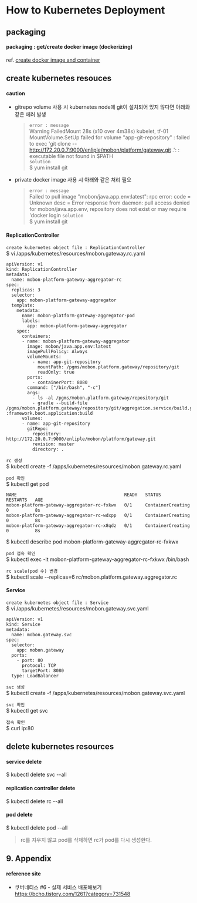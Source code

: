 # How to Kubernetes Deployment

## packaging

#### packaging : get/create docker image (dockerizing)
ref. [create docker image and container](../docker/create.image.n.container.md)

## create kubernetes resouces

#### caution
* gitrepo volume 사용 시 kubernetes node에 git이 설치되어 있지 않다면 아래와 같은 에러 발생
  > `error : message`  
  Warning  FailedMount  28s (x10 over 4m38s)  kubelet, tf-01     MountVolume.SetUp failed for volume "app-git-repository" : failed to exec 'git clone -- http://172.20.0.7:9000/enliple/mobon/platform/gateway.git .': : executable file not found in $PATH  
  > `solution`  
  $ yum install git

* private docker image 사용 시 아래와 같은 처리 필요
  > `error : message`  
  Failed to pull image "mobon/java.app.env:latest": rpc error: code = Unknown desc = Error response from daemon: pull access denied for mobon/java.app.env, repository does not exist or may require 'docker login
  > `solution`  
  $ yum install git

#### ReplicationController
`create kubernetes object file : ReplicationController`  
$ vi /apps/kubernetes/resources/mobon.gateway.rc.yaml 
```
apiVersion: v1
kind: ReplicationController
metadata:
  name: mobon-platform-gateway-aggregator-rc
spec:
  replicas: 3
  selector:
    app: mobon-platform-gateway-aggregator
  template:
    metadata:
      name: mobon-platform-gateway-aggregator-pod
      labels:
        app: mobon-platform-gateway-aggregator
    spec:
      containers:
      - name: mobon-platform-gateway-aggregator
        image: mobon/java.app.env:latest
        imagePullPolicy: Always
        volumeMounts:
          - name: app-git-repository
            mountPath: /pgms/mobon.platform.gateway/repository/git
            readOnly: true
        ports:
          - containerPort: 8080
        command: ["/bin/bash", "-c"]
        args:
          - ls -al /pgms/mobon.platform.gateway/repository/git
          - gradle --build-file /pgms/mobon.platform.gateway/repository/git/aggregation.service/build.gradle :framework.boot.application:build
      volumes:
      - name: app-git-repository
        gitRepo:
          repository: http://172.20.0.7:9000/enliple/mobon/platform/gateway.git
          revision: master
          directory: .
```

`rc 생성`  
$ kubectl create -f /apps/kubernetes/resources/mobon.gateway.rc.yaml

`pod 확인`  
$ kubectl get pod
```
NAME                                         READY   STATUS              RESTARTS   AGE
mobon-platform-gateway-aggregator-rc-fxkwx   0/1     ContainerCreating   0          8s
mobon-platform-gateway-aggregator-rc-wdxpp   0/1     ContainerCreating   0          8s
mobon-platform-gateway-aggregator-rc-x8qdz   0/1     ContainerCreating   0          8s
```
$ kubectl describe pod mobon-platform-gateway-aggregator-rc-fxkwx

`pod 접속 확인`  
$ kubectl exec -it mobon-platform-gateway-aggregator-rc-fxkwx /bin/bash

`rc scale(pod 수) 변경`  
$ kubectl scale --replicas=6 rc/mobon.platform.gateway.aggregator.rc 

#### Service
`create kubernetes object file : Service`  
$ vi /apps/kubernetes/resources/mobon.gateway.svc.yaml 
```
apiVersion: v1
kind: Service
metadata:
  name: mobon.gateway.svc
spec:
  selector:
    app: mobon.gateway
  ports:
    - port: 80
      protocol: TCP
      targetPort: 8080
  type: LoadBalancer
```

`svc 생성`  
$ kubectl create -f /apps/kubernetes/resources/mobon.gateway.svc.yaml

`svc 확인`  
$ kubectl get svc

`접속 확인`  
$ curl ip:80

## delete kubernetes resources

#### service delete
$ kubectl delete svc --all

#### replication controller delete
$ kubectl delete rc --all

#### pod delete
$ kubectl delete pod --all

> rc를 지우지 않고 pod를 삭제하면 rc가 pod를 다시 생성한다.

## 9. Appendix

#### reference site

* 쿠버네티스 #6 - 실제 서비스 배포해보기  
https://bcho.tistory.com/1261?category=731548
